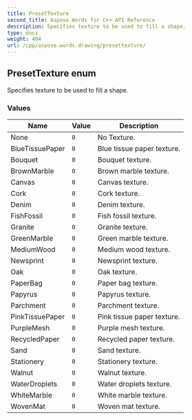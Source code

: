 ```yaml
---
title: PresetTexture
second_title: Aspose.Words for C++ API Reference
description: Specifies texture to be used to fill a shape. 
type: docs
weight: 404
url: /cpp/aspose.words.drawing/presettexture/
---
```

## PresetTexture enum


Specifies texture to be used to fill a shape.

### Values

| Name | Value | Description |
| --- | --- | --- |
| None | `0` | No Texture. |
| BlueTissuePaper | `0` | Blue tissue paper texture. |
| Bouquet | `0` | Bouquet texture. |
| BrownMarble | `0` | Brown marble texture. |
| Canvas | `0` | Canvas texture. |
| Cork | `0` | Cork texture. |
| Denim | `0` | Denim texture. |
| FishFossil | `0` | Fish fossil texture. |
| Granite | `0` | Granite texture. |
| GreenMarble | `0` | Green marble texture. |
| MediumWood | `0` | Medium wood texture. |
| Newsprint | `0` | Newsprint texture. |
| Oak | `0` | Oak texture. |
| PaperBag | `0` | Paper bag texture. |
| Papyrus | `0` | Papyrus texture. |
| Parchment | `0` | Parchment texture. |
| PinkTissuePaper | `0` | Pink tissue paper texture. |
| PurpleMesh | `0` | Purple mesh texture. |
| RecycledPaper | `0` | Recycled paper texture. |
| Sand | `0` | Sand texture. |
| Stationery | `0` | Stationery texture. |
| Walnut | `0` | Walnut texture. |
| WaterDroplets | `0` | Water droplets texture. |
| WhiteMarble | `0` | White marble texture. |
| WovenMat | `0` | Woven mat texture. |

